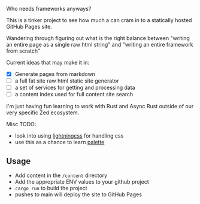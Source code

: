 Who needs frameworks anyways?

This is a tinker project to see how much a can cram in to a statically hosted GitHub Pages site.

Wandering through figuring out what is the right balance between "writing an entire page as a single raw html string" and "writing an entire framework from scratch"

Current ideas that may make it in:
- [x] Generate pages from markdown
- [ ] a full fat site raw html static site generator
- [ ] a set of services for getting and processing data
- [ ] a content index used for full content site search

I'm just having fun learning to work with Rust and Async Rust outside of our very specific Zed ecosystem.

Misc TODO:
- look into using [lightningcss](https://crates.io/crates/lightningcss) for handling css
- use this as a chance to learn [palette](https://crates.io/crates/palette)

## Usage

- Add content in the `/content` directory
- Add the appropriate ENV values to your github project
- `cargo run` to build the project
- pushes to main will deploy the site to GitHub Pages
